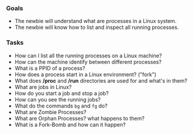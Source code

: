 
### Goals
- The newbie will understand what are processes in a Linux system.
- The newbie will know how to list and inspect all running processes.


### Tasks
- How can I list all the running processes on a Linux machine?
- How can the machine identify between different processes?
- What is a PPID of a process?
- How does a process start in a Linux environment? ("fork")
- What does **/proc** and **/run** directories are used for and what's in them?
- What are jobs in Linux?
- How do you start a job and stop a job?
- How can you see the running jobs?
- What do the commands `bg` and `fg` do?
- What are Zombie Processes?
- What are Orphan Processes? what happens to them?
- What is a Fork-Bomb and how can it happen?